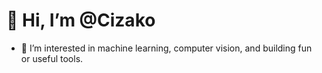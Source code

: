 # 👋 Hi, I’m @Cizako

- 👀 I’m interested in machine learning, computer vision, and building fun or useful tools.
<!---
Cizako/Cizako is a ✨ special ✨ repository because its `README.md` (this file) appears on your GitHub profile.
You can click the Preview link to take a look at your changes.
--->
